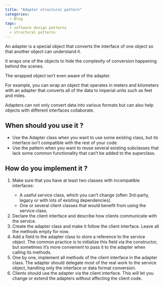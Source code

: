 ```yaml
---
title: "Adapter structural pattern"
categories:
  - Blog
tags:
  - software design patterns
  - structural patterns
---
```


An adapter is a special object that converts the interface of one object so that another object can understand it.

It wraps one of the objects to hide the complexity of conversion happening behind the scenes. 

The wrapped object isn’t even aware of the adapter. 

For example, you can wrap an object that operates in meters and kilometers with an adapter that converts all of the data to imperial units such as feet and miles.

Adapters can not only convert data into various formats but can also help objects with different interfaces collaborate.

<h2>When should you use it ? </h2>

<ul>
<li>Use the Adapter class when you want to use some existing class, but its interface isn’t compatible with the rest of your code.</li>

<li>Use the pattern when you want to reuse several existing subclasses that lack some common functionality that can’t be added to the superclass.</li>
</ul>

<h2> How do you implement it ? </h2>

<ol>



<li>Make sure that you have at least two classes with incompatible interfaces:</li>

<ul>
<li>A useful service class, which you can’t change (often 3rd-party, legacy or with lots of existing dependencies).</li>
<li>One or several client classes that would benefit from using the service class.</li>
</ul>

<li>Declare the client interface and describe how clients communicate with the service.</li>

<li>Create the adapter class and make it follow the client interface. Leave all the methods empty for now.</li>

<li>Add a field to the adapter class to store a reference to the service object. The common practice is to initialize this field via the constructor, but sometimes it’s more convenient to pass it to the adapter when calling its methods.</li>

<li>One by one, implement all methods of the client interface in the adapter class. The adapter should delegate most of the real work to the service object, handling only the interface or data format conversion.</li>

<li>Clients should use the adapter via the client interface. This will let you change or extend the adapters without affecting the client code.</li>

</ol>


